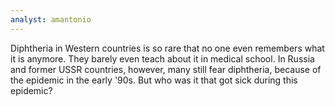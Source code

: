 ```yaml
---
analyst: amantonio
---
```


Diphtheria in Western countries is so rare that no one even remembers what it is anymore. They barely even teach about it in medical school. In Russia and former USSR countries, however, many still fear diphtheria, because of the epidemic in the early '90s. But who was it that got sick during this epidemic?
